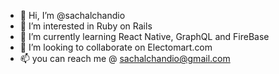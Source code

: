 - 👋 Hi, I’m @sachalchandio
- 👀 I’m interested in Ruby on Rails
- 🌱 I’m currently learning React Native, GraphQL and FireBase
- 💞️ I’m looking to collaborate on Electomart.com
- 📫 you can reach me @ sachalchandio@gmail.com
